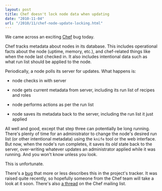 ```yaml
---
layout: post
title: Chef doesn't lock node data when updating
date: "2010-11-04"
url: "/2010/11/chef-node-update-locking.html"
---
```


We came across an exciting [Chef][chef] bug today.

Chef tracks metadata about nodes in its database. This includes
operational facts about the node (uptime, memory, etc.), and
chef-related things like when the node last checked in. It also
includes intentional data such as what run list should be applied to
the node. 

Periodically, a node polls its server for updates. What happens is:

 * node checks in with server

 * node gets current metadata from server, including its run list of
   recipes and roles

 * node performs actions as per the run list

 * node saves its metadata back to the server, including the run list
   it just applied

All well and good, except that step three can potentially be long
running. There's plenty of time for an administrator to change the
node's desired run list (or other intentional metadata) using the
`knife` tool or the web interface. But now, when the node's run
completes, it saves its *old* state back to the server, over-writing
whatever updates an administrator applied while it was running. And
you won't know unless you look.

This is unfortunate.

There's a [bug][1] that more or less describes this in the project's
tracker. It was raised quite recently, so hopefully someone from the
Chef team will take a look at it soon. There's also [a thread][2] on
the Chef mailing list. 

[Chef]: http://wiki.opscode.com/display/chef/Home
[1]: http://tickets.opscode.com/browse/CHEF-1812
[2]: http://lists.opscode.com/sympa/arc/chef/2010-11/msg00019.html
